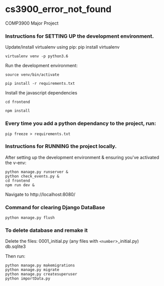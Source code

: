 # cs3900_error_not_found
COMP3900 Major Project

### Instructions for SETTING UP the development environment.

Update/install virtualenv using pip: pip install virtualenv
```
virtualenv venv -p python3.6
```
Run the development environment:
```
source venv/bin/activate

pip install -r requirements.txt
```

Install the javascript dependencies
```
cd frontend

npm install
```

### Every time you add a python dependancy to the project, run:
```
pip freeze > requirements.txt
```

### Instructions for RUNNING the project locally.
After setting up the development environment & ensuring you've activated the v-env:
```
python manage.py runserver &
python check_events.py & 
cd frontend
npm run dev &
```
Navigate to http://localhost:8080/

### Command for clearing Django DataBase
```
python manage.py flush
```

### To delete database and remake it

Delete the files:
0001_initial.py (any files with `<number`>\_initial.py)  
db.sqlite3

Then run:
```
python manage.py makemigrations 
python manage.py migrate 
python manage.py createsuperuser
python importData.py
```